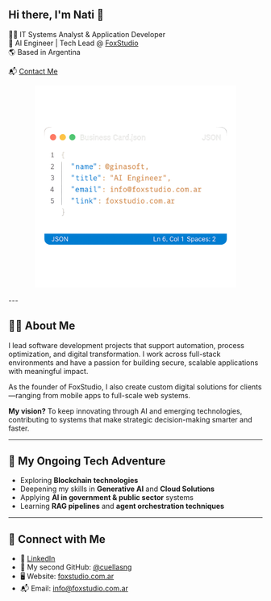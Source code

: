 ## Hi there, I'm Nati 👋

👩‍💻  IT Systems Analyst & Application Developer <br> 
🧠 AI Engineer | Tech Lead @ [FoxStudio](https://foxstudio.com.ar) <br>
🌎 Based in Argentina 

📬  [Contact Me](#connect-with-me)
<p align="center">
  <img src="https://raw.githubusercontent.com/ginasoft/ginasoft/main/business-card.png" alt="Business Card" width="400"/>
</p>
---

## 👩‍💻 About Me

I lead software development projects that support automation, process optimization, and digital transformation. I work across full-stack environments and have a passion for building secure, scalable applications with meaningful impact.

As the founder of FoxStudio, I also create custom digital solutions for clients—ranging from mobile apps to full-scale web systems.

**My vision?** To keep innovating through AI and emerging technologies, contributing to systems that make strategic decision-making smarter and faster.

---

## 🔮 My Ongoing Tech Adventure

- Exploring **Blockchain technologies**
- Deepening my skills in **Generative AI** and **Cloud Solutions**  
- Applying **AI in government & public sector** systems  
- Learning **RAG pipelines** and **agent orchestration techniques**  

---
<a name="connect-with-me"></a>
## 🔗 Connect with Me

- 💼 [LinkedIn](https://www.linkedin.com/in/nataliacuellas)  
- 🐙 My second GitHub: [@cuellasng](https://github.com/cuellasng)  
- 🖥️ Website: [foxstudio.com.ar](https://foxstudio.com.ar)  
- 📬 Email: info@foxstudio.com.ar  

<!--
**ginasoft/ginasoft** is a ✨ _special_ ✨ repository because its `README.md` (this file) appears on your GitHub profile.

Here are some ideas to get you started:

- 🔭 I’m currently working on ...
- 🌱 I’m currently learning ...
- 👯 I’m looking to collaborate on ...
- 🤔 I’m looking for help with ...
- 💬 Ask me about ...
- 📫 How to reach me: ...
- 😄 Pronouns: ...
- ⚡ Fun fact: ...
-->
